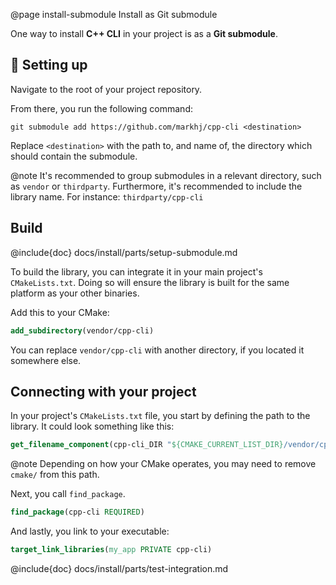 @page install-submodule Install as Git submodule

One way to install **C++ CLI** in your project is as a **Git submodule**.

## 🔧 Setting up

Navigate to the root of your project repository.

From there, you run the following command:

````
git submodule add https://github.com/markhj/cpp-cli <destination>
````

Replace ``<destination>`` with the path to, and name of, the directory
which should contain the submodule.

@note It's recommended to group submodules in a relevant directory, such as 
``vendor`` or ``thirdparty``. Furthermore, it's recommended to include the library name.
For instance: ``thirdparty/cpp-cli``

## Build

@include{doc} docs/install/parts/setup-submodule.md

To build the library, you can integrate it in your main project's ``CMakeLists.txt``.
Doing so will ensure the library is built for the same platform as your other binaries.

Add this to your CMake:

````cmake
add_subdirectory(vendor/cpp-cli)
````

You can replace ``vendor/cpp-cli`` with another directory,
if you located it somewhere else.

## Connecting with your project

In your project's ``CMakeLists.txt`` file, you start by defining the path
to the library. It could look something like this:

````cmake
get_filename_component(cpp-cli_DIR "${CMAKE_CURRENT_LIST_DIR}/vendor/cpp-cli/cmake" ABSOLUTE)
````

@note Depending on how your CMake operates, you may need to remove ``cmake/`` from this path.

Next, you call ``find_package``.

````cmake
find_package(cpp-cli REQUIRED)
````

And lastly, you link to your executable:

````cmake
target_link_libraries(my_app PRIVATE cpp-cli)
````

@include{doc} docs/install/parts/test-integration.md